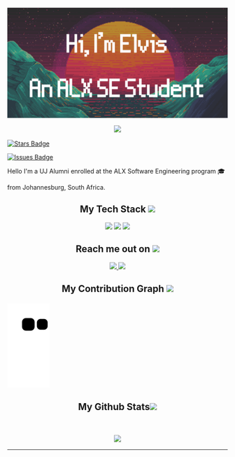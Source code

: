 <p align="center">

 

</p align="center">

<img src="https://github.com/elvisndungu/elvisndungu/blob/main/elvis_banner%20(1).png" />

<p align="center">

<a href="https://komarev.com/ghpvc/?username=elvisndungu">

 <img src="https://komarev.com/ghpvc/?username=elvisndungu"/>

</a>

<a href="https://github.com/elvisndungu/elvisndungu/stargazers"><img src="https://img.shields.io/github/stars/elvisndungu/elvisndungu?color=ffff00" alt="Stars Badge"/></a> 

<a href="https://github.com/abhisheknaiidu/awesome-github-profile-readme/issues"><img src="https://img.shields.io/github/issues/elvisndungu/elvisndungu" alt="Issues Badge"/></a>

 </p>

 

<p align="center">

  Hello I'm a UJ  Alumni enrolled at the ALX Software Engineering program 🎓<br>

 from Johannesburg, South Africa.

</p> 

<h2 align="center">My Tech Stack <img src="https://github.com/ritik307/ritik307/blob/main/images/laptop.gif" width="50"></h2>

<p align="center">

<img src="https://img.shields.io/badge/C-00599C?style=flat-square&logo=c&logoColor=white"/>

<img src="https://img.shields.io/badge/-Git-black?style=flat-square&logo=git"/>

<img src="https://img.shields.io/badge/-GitHub-black?style=flat-square&logo=github"/>

</p>

<h2 align="center">Reach me out on <img src="https://media0.giphy.com/media/jqNPzdTTxQfOgOqpO4/source.gif" width="50"></h2>

<p align="center">

<!-- <img src="https://img.shields.io/badge/-ritik-purple?style=flat-square&logo=instagram&logoColor=white&link=https://www.instagram.com/pinkdogg307/"/> -->

<a href="mailto: elvisndungu@icloud.com">

 <img src="https://img.shields.io/badge/-elvisndungu-c14438?style=flat-square&logo=Gmail&logoColor=white&link=mailto:elvisndungu@gicloud.com"/>

</a>

 <a href="https://twitter.com/elvisn_">

 <img src="https://img.shields.io/badge/-elvisn_-blue?style=flat-square&logo=twitter&logoColor=white&link=https://twitter.com/elvisn_"/>

</a>

</p>

<h2 align="center">

  My Contribution Graph <img src="https://media.giphy.com/media/xUA7aZeLE2e0P7Znz2/giphy.gif" width="50">

</h2>

<p align="center">

  <img src="https://github.com/elvisndungu/elvisndungu/raw/output/github-contribution-grid-snake.svg" alt="snake"></center>

</p>

<h2 align="center">

  My Github Stats<img src="https://media.giphy.com/media/VgCDAzcKvsR6OM0uWg/giphy.gif" width="50">

</h2>

 

<br>

<!-- <p align = "center">

  <img  src = "https://github-readme-stats.vercel.app/api?username=elvisndungu&show_icons=true&theme=radical&line_height=27">

  <img src = "&hide=html,css,java,shaderlab,kotlin,hlsl&theme=radical">

</p> -->

<p align = "center">

 <img  src="https://github-readme-streak-stats.herokuapp.com/?user=elvisndungu&show_icons=true&locale=en&layout=compact&theme=radical&line_height=0" />

</p> 

 

<hr> 















